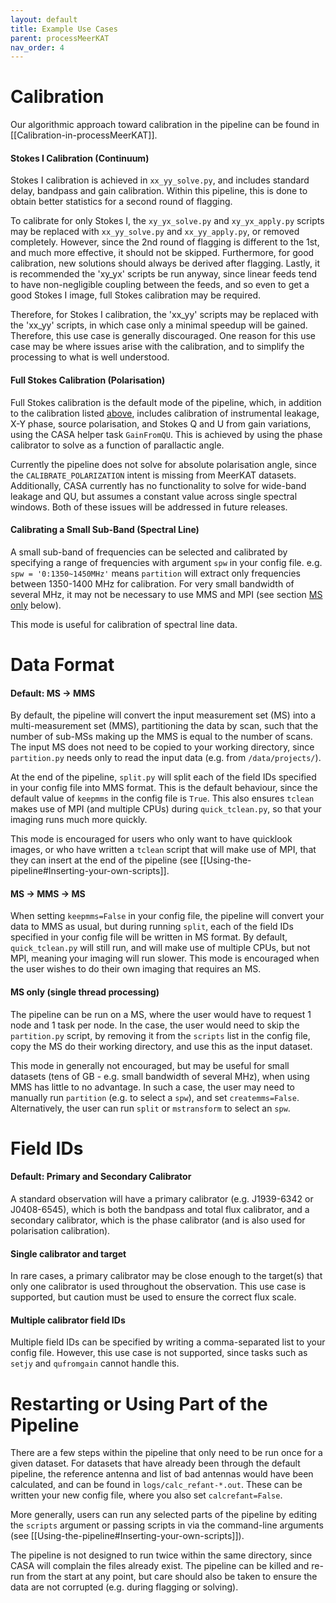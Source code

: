 ```yaml
---
layout: default
title: Example Use Cases
parent: processMeerKAT
nav_order: 4
---
```


# Calibration

Our algorithmic approach toward calibration in the pipeline can be found in [[Calibration-in-processMeerKAT]].

#### Stokes I Calibration (Continuum)

Stokes I calibration is achieved in `xx_yy_solve.py`, and includes standard delay, bandpass and gain calibration. Within this pipeline, this is done to obtain better statistics for a second round of flagging.

To calibrate for only Stokes I, the `xy_yx_solve.py` and `xy_yx_apply.py` scripts may be replaced with `xx_yy_solve.py` and `xx_yy_apply.py`, or removed completely. However, since the 2nd round of flagging is different to the 1st, and much more effective, it should not be skipped. Furthermore, for good calibration, new solutions should always be derived after flagging. Lastly, it is recommended the 'xy_yx' scripts be run anyway, since linear feeds tend to have non-negligible coupling between the feeds, and so even to get a good Stokes I image, full Stokes calibration may be required.

Therefore, for Stokes I calibration, the 'xx_yy' scripts may be replaced with the 'xx_yy' scripts, in which case only a minimal speedup will be gained. Therefore, this use case is generally discouraged. One reason for this use case may be where issues arise with the calibration, and to simplify the processing to what is well understood.

#### Full Stokes Calibration (Polarisation)

Full Stokes calibration is the default mode of the pipeline, which, in addition to the calibration listed [above](#Stokes-I-Calibration-(Continuum)), includes calibration of instrumental leakage, X-Y phase, source polarisation, and Stokes Q and U from gain variations, using the CASA helper task `GainFromQU`. This is achieved by using the phase calibrator to solve as a function of parallactic angle.

Currently the pipeline does not solve for absolute polarisation angle, since the `CALIBRATE_POLARIZATION` intent is missing from MeerKAT datasets. Additionally, CASA currently has no functionality to solve for wide-band leakage and QU, but assumes a constant value across single spectral windows. Both of these issues will be addressed in future releases.

#### Calibrating a Small Sub-Band (Spectral Line)

A small sub-band of frequencies can be selected and calibrated by specifying a range of frequencies with argument `spw` in your config file. e.g. `spw = '0:1350~1450MHz'` means `partition` will extract only frequencies between 1350-1400 MHz for calibration. For very small bandwidth of several MHz, it may not be necessary to use MMS and MPI (see section [MS only](#MS-only) below).

This mode is useful for calibration of spectral line data.

# Data Format

#### Default: MS -> MMS

By default, the pipeline will convert the input measurement set (MS) into a multi-measurement set (MMS), partitioning the data by scan, such that the number of sub-MSs making up the MMS is equal to the number of scans. The input MS does not need to be copied to your working directory, since `partition.py` needs only to read the input data (e.g. from `/data/projects/`).

At the end of the pipeline, `split.py` will split each of the field IDs specified in your config file into MMS format. This is the default behaviour, since the default value of `keepmms` in the config file is `True`. This also ensures `tclean` makes use of MPI (and multiple CPUs) during `quick_tclean.py`, so that your imaging runs much more quickly.

This mode is encouraged for users who only want to have quicklook images, or who have written a `tclean` script that will make use of MPI, that they can insert at the end of the pipeline (see [[Using-the-pipeline#Inserting-your-own-scripts]].

#### MS -> MMS -> MS

When setting `keepmms=False` in your config file, the pipeline will convert your data to MMS as usual, but during running `split`, each of the field IDs specified in your config file will be written in MS format. By default, `quick_tclean.py` will still run, and will make use of multiple CPUs, but not MPI, meaning your imaging will run slower. This mode is encouraged when the user wishes to do their own imaging that requires an MS.

#### MS only (single thread processing)

The pipeline can be run on a MS, where the user would have to request 1 node and 1 task per node. In the case, the user would need to skip the `partition.py` script, by removing it from the `scripts` list in the config file, copy the MS do their working directory, and use this as the input dataset.

This mode in generally not encouraged, but may be useful for small datasets (tens of GB - e.g. small bandwidth of several MHz), when using MMS has little to no advantage. In such a case, the user may need to manually run `partition` (e.g. to select a `spw`), and set `createmms=False`. Alternatively, the user can run `split` or `mstransform` to select an `spw`.

# Field IDs

#### Default: Primary and Secondary Calibrator

A standard observation will have a primary calibrator (e.g. J1939-6342 or J0408-6545), which is both the bandpass and total flux calibrator, and a secondary calibrator, which is the phase calibrator (and is also used for polarisation calibration).

#### Single calibrator and target

In rare cases, a primary calibrator may be close enough to the target(s) that only one calibrator is used throughout the observation. This use case is supported, but caution must be used to ensure the correct flux scale.

#### Multiple calibrator field IDs

Multiple field IDs can be specified by writing a comma-separated list to your config file. However, this use case is not supported, since tasks such as `setjy` and `qufromgain` cannot handle this.

# Restarting or Using Part of the Pipeline

There are a few steps within the pipeline that only need to be run once for a given dataset. For datasets that have already been through the default pipeline, the reference antenna and list of bad antennas would have been calculated, and can be found in `logs/calc_refant-*.out`. These can be written your new config file, where you also set `calcrefant=False`.

More generally, users can run any selected parts of the pipeline by editing the `scripts` argument or passing scripts in via the command-line arguments (see [[Using-the-pipeline#Inserting-your-own-scripts]]).

The pipeline is not designed to run twice within the same directory, since CASA will complain the files already exist. The pipeline can be killed and re-run from the start at any point, but care should also be taken to ensure the data are not corrupted (e.g. during flagging or solving).
